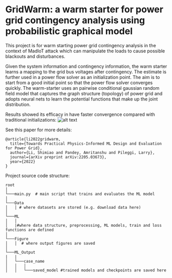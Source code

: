 # GridWarm: a warm starter for power grid contingency analysis using probabilistic graphical model

This project is for warm starting power grid contingency analysis in the context of MadIoT attack which can manipulate the loads to cause possible blackouts and disturbances. 

Given the system information and contingency information, the warm starter learns a mapping to the grid bus voltages after contingency. The estimate is further used in a power flow solver as an initialization point. The aim is to start from a good initial point so that the power flow solver converges quickly. The warm-starter uses an pairwise conditional gaussian random field model that captures the graph structure (topology) of power grid and adopts neural nets to learn the potential functions that make up the joint distribution. 

Results showed its efficacy in have faster convergence compared with traditional initializations:
![alt text](https://github.com/[ohCindy]/[GridWarm]/Figure/[branch]/ACTIVSg2000MadIoT_val_IterationPlot.png?raw=true)

See this paper for more details:
```
@article{li2022gridwarm,
  title={Towards Practical Physics-Informed ML Design and Evaluation for Power Grid},
  author={Li, Shimiao and Pandey, Amritanshu and Pileggi, Larry},
  journal={arXiv preprint arXiv:2205.03673},
  year={2022}
}
```

Project source code structure:
```
root
│   
└───main.py  # main script that trains and evaluates the ML model
│
└───Data
│   │ # where datasets are stored (e.g. download data here)
│
└───ML
│   │
│   |#where data structure, preprocessing, ML models, train and loss functions are defined 
│   
└───Figure
│   │  # where output figures are saved
│  
└───ML_Output
|   |
│   └───case_name
│   │   │
│   │   └───saved_model #trained models and checkpoints are saved here
```



